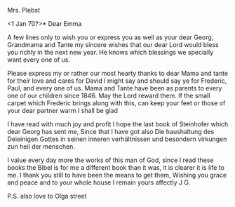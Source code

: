 Mrs. Plebst

 <1 Jan 70?>*
Dear Emma

A few lines only to wish you or express you as well as your dear Georg, Grandmama and Tante my sincere wishes that our dear Lord would bless you richly in the next new year. He knows which blessings we specially want every one of us.

Please express my or rather our most hearty thanks to dear Mama and tante for their love and cares for David I might say and should say ye for Frederic, Paul, and every one of us. Mama and Tante have been as parents to every one of our children since 1846. May the Lord reward them. 
If the small carpet which Frederic brings along with this, can keep your feet or those of your dear partner warm I shall be glad

I have read with much joy and profit I hope the last book of Steinhofer which dear Georg has sent me, Since that I have got also Die haushaltung des Deieinigen Gottes in seinen inneren verhältnissen und besondern virkungen zun heil der menschen.

I value every day more the works of this man of God, since I read these books the Bibel is for me a different book than it was, it is clearer it is life to me. I thank you still to have been the means to get them, 
Wishing you grace and peace and to your whole house I remain yours affectly  J G.

P.S. also love to Olga street
